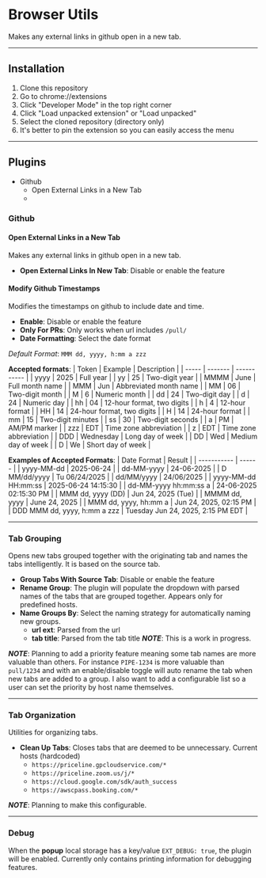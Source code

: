 # Browser Utils

Makes any external links in github open in a new tab.

---

## Installation

1. Clone this repository
2. Go to chrome://extensions
3. Click "Developer Mode" in the top right corner
4. Click "Load unpacked extension" or "Load unpacked"
5. Select the cloned repository (directory only)
6. It's better to pin the extension so you can easily access the menu

---

## Plugins

- Github
  - Open External Links in a New Tab
  -

### Github

#### Open External Links in a New Tab
Makes any external links in github open in a new tab.

- **Open External Links In New Tab**: Disable or enable the feature

#### Modify Github Timestamps
Modifies the timestamps on github to include date and time.

- **Enable**: Disable or enable the feature
- **Only For PRs**: Only works when url includes `/pull/`
- **Date Formatting**: Select the date format

_Default Format_: `MMM dd, yyyy, h:mm a zzz`

**Accepted formats**:
| Token | Example | Description |
| ----- | ------- | ----------- |
| yyyy  | 2025    | Full year   | 
| yy    | 25      | Two-digit year | 
| MMMM  | June    | Full month name |
| MMM   | Jun     | Abbreviated month name |
| MM    | 06      | Two-digit month |
| M     | 6       | Numeric month |
| dd    | 24      | Two-digit day |
| d     | 24      | Numeric day |
| hh    | 04      | 12-hour format, two digits |
| h     | 4       | 12-hour format |
| HH    | 14      | 24-hour format, two digits |
| H     | 14      | 24-hour format |
| mm    | 15      | Two-digit minutes |
| ss    | 30      | Two-digit seconds |
| a     | PM      | AM/PM marker |
| zzz   | EDT     | Time zone abbreviation |
| z     | EDT     | Time zone abbreviation |
| DDD   | Wednesday | Long day of week |
| DD    | Wed     | Medium day of week |
| D     | We      | Short day of week |

**Examples of Accepted Formats**:
| Date Format | Result |
| ----------- | ------ |
| yyyy-MM-dd | 2025-06-24 |
| dd-MM-yyyy | 24-06-2025 |
| D MM/dd/yyyy | Tu 06/24/2025 |
| dd/MM/yyyy | 24/06/2025 |
| yyyy-MM-dd HH:mm:ss | 2025-06-24 14:15:30 |
| dd-MM-yyyy hh:mm:ss a | 24-06-2025 02:15:30 PM |
| MMM dd, yyyy (DD) | Jun 24, 2025 (Tue) |
| MMMM dd, yyyy | June 24, 2025 |
| MMM dd, yyyy, hh:mm a | Jun 24, 2025, 02:15 PM |
| DDD MMM dd, yyyy, h:mm a zzz | Tuesday Jun 24, 2025, 2:15 PM EDT |

---

### Tab Grouping
Opens new tabs grouped together with the originating tab and names the tabs intelligently. It is based on the source tab.

- **Group Tabs With Source Tab**: Disable or enable the feature
- **Rename Group**: The plugin will populate the dropdown with parsed names of the tabs that are grouped together. Appears only for predefined hosts.
- **Name Groups By**: Select the naming strategy for automatically naming new groups.
  - **url ext**: Parsed from the url
  - **tab title**: Parsed from the tab title
  ***NOTE***: This is a work in progress.

***NOTE***: Planning to add a priority feature meaning some tab names are more valuable than others. For instance `PIPE-1234` is more valuable than `pull/1234` and with an enable/disable toggle will auto rename the tab when new tabs are added to a group. I also want to add a configurable list so a user can set the priority by host name themselves.

---

### Tab Organization
Utilities for organizing tabs.
- **Clean Up Tabs**: Closes tabs that are deemed to be unnecessary. Current hosts (hardcoded)
    - `https://priceline.gpcloudservice.com/*`
    - `https://priceline.zoom.us/j/*`
    - `https://cloud.google.com/sdk/auth_success`
    - `https://awscpass.booking.com/*`

***NOTE***: Planning to make this configurable.

---

### Debug
When the **popup** local storage has a key/value `EXT_DEBUG: true`, the plugin will be enabled. Currently only contains printing information for debugging features.
